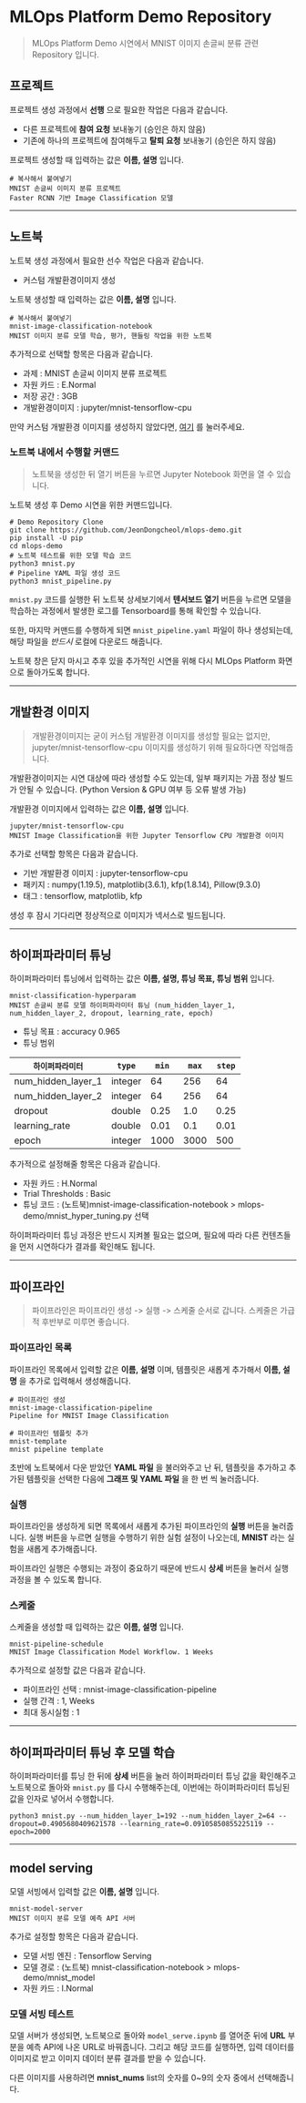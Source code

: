 # MLOps Platform Demo Repository
> MLOps Platform Demo 시연에서 MNIST 이미지 손글씨 분류 관련 Repository 입니다.

## 프로젝트

프로젝트 생성 과정에서 __선행__ 으로 필요한 작업은 다음과 같습니다.
- 다른 프로젝트에 __참여 요청__ 보내놓기 (승인은 하지 않음)
- 기존에 하나의 프로젝트에 참여해두고 __탈퇴 요청__ 보내놓기 (승인은 하지 않음)

프로젝트 생성할 때 입력하는 값은 __이름, 설명__ 입니다.

```
# 복사해서 붙여넣기
MNIST 손글씨 이미지 분류 프로젝트
Faster RCNN 기반 Image Classification 모델
```

-------------------

## 노트북

노트북 생성 과정에서 필요한 선수 작업은 다음과 같습니다.
- 커스텀 개발환경이미지 생성

노트북 생성할 때 입력하는 값은 __이름, 설명__ 입니다.

```
# 복사해서 붙여넣기
mnist-image-classification-notebook
MNIST 이미지 분류 모델 학습, 평가, 핸들링 작업을 위한 노트북
```

추가적으로 선택할 항목은 다음과 같습니다.
- 과제 : MNIST 손글씨 이미지 분류 프로젝트
- 자원 카드 : E.Normal
- 저장 공간 : 3GB
- 개발환경이미지 : jupyter/mnist-tensorflow-cpu

만약 커스텀 개발환경 이미지를 생성하지 않았다면, [여기]() 를 눌러주세요.

### 노트북 내에서 수행할 커맨드
> 노트북을 생성한 뒤 열기 버튼을 누르면 Jupyter Notebook 화면을 열 수 있습니다.

노트북 생성 후 Demo 시연을 위한 커맨드입니다.

```shell
# Demo Repository Clone
git clone https://github.com/JeonDongcheol/mlops-demo.git
pip install -U pip
cd mlops-demo
# 노트북 테스트를 위한 모델 학습 코드
python3 mnist.py
# Pipeline YAML 파일 생성 코드
python3 mnist_pipeline.py
```

```mnist.py``` 코드를 실행한 뒤 노트북 상세보기에서 __텐서보드 열기__ 버튼을 누르면 모델을 학습하는 과정에서 발생한 로그를 Tensorboard를 통해 확인할 수 있습니다.

또한, 마지막 커맨드를 수행하게 되면 ```mnist_pipeline.yaml``` 파일이 하나 생성되는데, 해당 파일을 _반드시_ 로컬에 다운로드 해줍니다.

노트북 창은 닫지 마시고 추후 있을 추가적인 시연을 위해 다시 MLOps Platform 화면으로 돌아가도록 합니다.

-------------------

## 개발환경 이미지
> 개발환경이미지는 굳이 커스텀 개발환경 이미지를 생성할 필요는 없지만, jupyter/mnist-tensorflow-cpu 이미지를 생성하기 위해 필요하다면 작업해줍니다.

개발환경이미지는 시연 대상에 따라 생성할 수도 있는데, 일부 패키지는 가끔 정상 빌드가 안될 수 있습니다. (Python Version & GPU 여부 등 오류 발생 가능)

개발환경 이미지에서 입력하는 값은 __이름, 설명__ 입니다.

```
jupyter/mnist-tensorflow-cpu
MNIST Image Classification을 위한 Jupyter Tensorflow CPU 개발환경 이미지
```

추가로 선택할 항목은 다음과 같습니다.

- 기반 개발환경 이미지 : jupyter-tensorflow-cpu
- 패키지 : numpy(1.19.5), matplotlib(3.6.1), kfp(1.8.14), Pillow(9.3.0)
- 태그 : tensorflow, matplotlib, kfp

생성 후 잠시 기다리면 정상적으로 이미지가 넥서스로 빌드됩니다.

-------------------

## 하이퍼파라미터 튜닝

하이퍼파라미터 튜닝에서 입력하는 값은 __이름, 설명, 튜닝 목표, 튜닝 범위__ 입니다.

```
mnist-classification-hyperparam
MNIST 손글씨 분류 모델 하이퍼파라미터 튜닝 (num_hidden_layer_1, num_hidden_layer_2, dropout, learning_rate, epoch)
```

- 튜닝 목표 : accuracy 0.965
- 튜닝 범위

| `하이퍼파라미터`    | `type`   | `min` | `max`  | `step` |
|--------------------|--------|------|------|----|
| num_hidden_layer_1 | integer | 64   | 256  |64|
| num_hidden_layer_2 | integer | 64   | 256  |64|
| dropout | double | 0.25 | 1.0  | 0.25 |
| learning_rate | double | 0.01 | 0.1  | 0.01 |
| epoch | integer | 1000  | 3000 |500|

추가적으로 설정해줄 항목은 다음과 같습니다.

- 자원 카드 : H.Normal
- Trial Thresholds : Basic
- 튜닝 코드 : (노트북)mnist-image-classification-notebook > mlops-demo/mnist_hyper_tuning.py 선택

하이퍼파라미터 튜닝 과정은 반드시 지켜볼 필요는 없으며, 필요에 따라 다른 컨텐츠들을 먼저 시연하다가 결과를 확인해도 됩니다.

-------------------------------

## 파이프라인
> 파이프라인은 파이프라인 생성 -> 실행 -> 스케줄 순서로 갑니다. 스케줄은 가급적 후반부로 미루면 좋습니다.

### 파이프라인 목록

파이프라인 목록에서 입력할 값은 __이름, 설명__ 이며, 템플릿은 새롭게 추가해서 __이름, 설명__ 을 추가로 입력해서 생성해줍니다.

```
# 파이프라인 생성
mnist-image-classification-pipeline
Pipeline for MNIST Image Classification

# 파이프라인 템플릿 추가
mnist-template
mnist pipeline template
```

초반에 노트북에서 다운 받았던 __YAML 파일__ 을 불러와주고 난 뒤, 템플릿을 추가하고 추가된 템플릿을 선택한 다음에 __그래프 및 YAML 파일__ 을 한 번 씩 눌러줍니다.

### 실행

파이프라인을 생성하게 되면 목록에서 새롭게 추가된 파이프라인의 __실행__ 버튼을 눌러줍니다. 실행 버튼을 누르면 실행을 수행하기 위한 실험 설정이 나오는데, __MNIST__ 라는 실험을 새롭게 추가해줍니다.

파이프라인 실행은 수행되는 과정이 중요하기 때문에 반드시 __상세__ 버튼을 눌러서 실행 과정을 볼 수 있도록 합니다.

### 스케줄

스케줄을 생성할 때 입력하는 값은 __이름, 설명__ 입니다.

```
mnist-pipeline-schedule
MNIST Image Classification Model Workflow. 1 Weeks
```

추가적으로 설정할 값은 다음과 같습니다.

- 파이프라인 선택 : mnist-image-classification-pipeline
- 실행 간격 : 1, Weeks
- 최대 동시실험 : 1

-----------

## 하이퍼파라미터 튜닝 후 모델 학습

하이퍼파라미터를 튜닝 한 뒤에 __상세__ 버튼을 눌러 하이퍼파라미터 튜닝 값을 확인해주고 노트북으로 돌아와 ```mnist.py``` 를 다시 수행해주는데, 이번에는 하이퍼파라미터 튜닝된 값을 인자로 넣어서 수행합니다.

```
python3 mnist.py --num_hidden_layer_1=192 --num_hidden_layer_2=64 --dropout=0.4905680409621578 --learning_rate=0.09105850855225119 --epoch=2000
```

----------

## model serving

모델 서빙에서 입력할 값은 __이름, 설명__ 입니다.

```
mnist-model-server
MNIST 이미지 분류 모델 예측 API 서버
```

추가로 설정할 항목은 다음과 같습니다.

- 모델 서빙 엔진 : Tensorflow Serving
- 모델 경로 : (노트북) mnist-classification-notebook > mlops-demo/mnist_model
- 자원 카드 : I.Normal

### 모델 서빙 테스트

모델 서버가 생성되면, 노트북으로 돌아와 ```model_serve.ipynb``` 를 열어준 뒤에 __URL__ 부분을 예측 API에 나온 URL로 바꿔줍니다. 그리고 해당 코드를 실행하면, 입력 데이터를 이미지로 받고 이미지 데이터 분류 결과를 받을 수 있습니다.
   
다른 이미지를 사용하려면 __mnist_nums__ list의 숫자를 0~9의 숫자 중에서 선택해줍니다.
